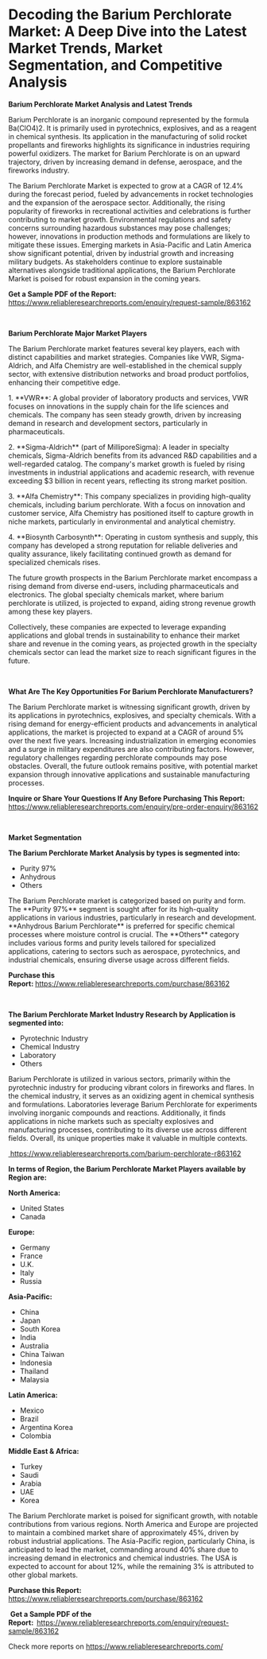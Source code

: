 <p><h1>Decoding the Barium Perchlorate Market: A Deep Dive into the Latest Market Trends, Market Segmentation, and Competitive Analysis</h1></p><p><strong>Barium Perchlorate Market Analysis and Latest Trends</strong></p>
<p><p>Barium Perchlorate is an inorganic compound represented by the formula Ba(ClO4)2. It is primarily used in pyrotechnics, explosives, and as a reagent in chemical synthesis. Its application in the manufacturing of solid rocket propellants and fireworks highlights its significance in industries requiring powerful oxidizers. The market for Barium Perchlorate is on an upward trajectory, driven by increasing demand in defense, aerospace, and the fireworks industry.</p><p>The Barium Perchlorate Market is expected to grow at a CAGR of 12.4% during the forecast period, fueled by advancements in rocket technologies and the expansion of the aerospace sector. Additionally, the rising popularity of fireworks in recreational activities and celebrations is further contributing to market growth. Environmental regulations and safety concerns surrounding hazardous substances may pose challenges; however, innovations in production methods and formulations are likely to mitigate these issues. Emerging markets in Asia-Pacific and Latin America show significant potential, driven by industrial growth and increasing military budgets. As stakeholders continue to explore sustainable alternatives alongside traditional applications, the Barium Perchlorate Market is poised for robust expansion in the coming years.</p></p>
<p><strong>Get a Sample PDF of the Report:&nbsp;</strong> <a href="https://www.reliableresearchreports.com/enquiry/request-sample/863162?utm_campaign=2960&utm_medium=2&utm_source=Github&utm_content=ia&utm_term=01042025&utm_id=barium-perchlorate">https://www.reliableresearchreports.com/enquiry/request-sample/863162</a></p>
<p>&nbsp;</p>
<p><strong>Barium Perchlorate Major Market Players</strong></p>
<p><p>The Barium Perchlorate market features several key players, each with distinct capabilities and market strategies. Companies like VWR, Sigma-Aldrich, and Alfa Chemistry are well-established in the chemical supply sector, with extensive distribution networks and broad product portfolios, enhancing their competitive edge.</p><p>1. **VWR**: A global provider of laboratory products and services, VWR focuses on innovations in the supply chain for the life sciences and chemicals. The company has seen steady growth, driven by increasing demand in research and development sectors, particularly in pharmaceuticals.</p><p>2. **Sigma-Aldrich** (part of MilliporeSigma): A leader in specialty chemicals, Sigma-Aldrich benefits from its advanced R&D capabilities and a well-regarded catalog. The company's market growth is fueled by rising investments in industrial applications and academic research, with revenue exceeding $3 billion in recent years, reflecting its strong market position.</p><p>3. **Alfa Chemistry**: This company specializes in providing high-quality chemicals, including barium perchlorate. With a focus on innovation and customer service, Alfa Chemistry has positioned itself to capture growth in niche markets, particularly in environmental and analytical chemistry.</p><p>4. **Biosynth Carbosynth**: Operating in custom synthesis and supply, this company has developed a strong reputation for reliable deliveries and quality assurance, likely facilitating continued growth as demand for specialized chemicals rises.</p><p>The future growth prospects in the Barium Perchlorate market encompass a rising demand from diverse end-users, including pharmaceuticals and electronics. The global specialty chemicals market, where barium perchlorate is utilized, is projected to expand, aiding strong revenue growth among these key players.</p><p>Collectively, these companies are expected to leverage expanding applications and global trends in sustainability to enhance their market share and revenue in the coming years, as projected growth in the specialty chemicals sector can lead the market size to reach significant figures in the future.</p></p>
<p>&nbsp;</p>
<p><strong>What Are The Key Opportunities For Barium Perchlorate Manufacturers?</strong></p>
<p><p>The Barium Perchlorate market is witnessing significant growth, driven by its applications in pyrotechnics, explosives, and specialty chemicals. With a rising demand for energy-efficient products and advancements in analytical applications, the market is projected to expand at a CAGR of around 5% over the next five years. Increasing industrialization in emerging economies and a surge in military expenditures are also contributing factors. However, regulatory challenges regarding perchlorate compounds may pose obstacles. Overall, the future outlook remains positive, with potential market expansion through innovative applications and sustainable manufacturing processes.</p></p>
<p><strong>Inquire or Share Your Questions If Any Before Purchasing This Report:</strong> <a href="https://www.reliableresearchreports.com/enquiry/pre-order-enquiry/863162?utm_campaign=2960&utm_medium=2&utm_source=Github&utm_content=ia&utm_term=01042025&utm_id=barium-perchlorate">https://www.reliableresearchreports.com/enquiry/pre-order-enquiry/863162</a></p>
<p>&nbsp;</p>
<p><strong>Market Segmentation</strong></p>
<p><strong>The Barium Perchlorate Market Analysis by types is segmented into:</strong></p>
<p><ul><li>Purity 97%</li><li>Anhydrous</li><li>Others</li></ul></p>
<p><p>The Barium Perchlorate market is categorized based on purity and form. The **Purity 97%** segment is sought after for its high-quality applications in various industries, particularly in research and development. **Anhydrous Barium Perchlorate** is preferred for specific chemical processes where moisture control is crucial. The **Others** category includes various forms and purity levels tailored for specialized applications, catering to sectors such as aerospace, pyrotechnics, and industrial chemicals, ensuring diverse usage across different fields.</p></p>
<p><strong>Purchase this Report:&nbsp;</strong><a href="https://www.reliableresearchreports.com/purchase/863162?utm_campaign=2960&utm_medium=2&utm_source=Github&utm_content=ia&utm_term=01042025&utm_id=barium-perchlorate">https://www.reliableresearchreports.com/purchase/863162</a></p>
<p>&nbsp;</p>
<p><strong>The Barium Perchlorate Market Industry Research by Application is segmented into:</strong></p>
<p><ul><li>Pyrotechnic Industry</li><li>Chemical Industry</li><li>Laboratory</li><li>Others</li></ul></p>
<p><p>Barium Perchlorate is utilized in various sectors, primarily within the pyrotechnic industry for producing vibrant colors in fireworks and flares. In the chemical industry, it serves as an oxidizing agent in chemical synthesis and formulations. Laboratories leverage Barium Perchlorate for experiments involving inorganic compounds and reactions. Additionally, it finds applications in niche markets such as specialty explosives and manufacturing processes, contributing to its diverse use across different fields. Overall, its unique properties make it valuable in multiple contexts.</p></p>
<p><a href="https://www.reliableresearchreports.com/barium-perchlorate-r863162?utm_campaign=2960&utm_medium=2&utm_source=Github&utm_content=ia&utm_term=01042025&utm_id=barium-perchlorate">&nbsp;https://www.reliableresearchreports.com/barium-perchlorate-r863162</a></p>
<p><strong>In terms of Region, the Barium Perchlorate Market Players available by Region are:</strong></p>
<p>
    <p> <strong> North America: </strong>
        <ul>
            <li>United States</li>
            <li>Canada</li>
        </ul>
        </p> 
    <p> <strong> Europe: </strong>
        <ul>
            <li>Germany</li>
            <li>France</li>
            <li>U.K.</li>
            <li>Italy</li>
            <li>Russia</li>
        </ul>
        </p> 
    <p> <strong> Asia-Pacific: </strong>
        <ul>
            <li>China</li>
            <li>Japan</li>
            <li>South Korea</li>
            <li>India</li>
            <li>Australia</li>
            <li>China Taiwan</li>
            <li>Indonesia</li>
            <li>Thailand</li>
            <li>Malaysia</li>
        </ul>
        </p> 
    <p> <strong> Latin America: </strong>
        <ul>
            <li>Mexico</li>
            <li>Brazil</li>
            <li>Argentina Korea</li>
            <li>Colombia</li>
        </ul>
        </p> 
    <p> <strong> Middle East & Africa: </strong>
        <ul>
            <li>Turkey</li>
            <li>Saudi</li>
            <li>Arabia</li>
            <li>UAE</li>
            <li>Korea</li>
        </ul>
    </p>
    </p>
<p><p>The Barium Perchlorate market is poised for significant growth, with notable contributions from various regions. North America and Europe are projected to maintain a combined market share of approximately 45%, driven by robust industrial applications. The Asia-Pacific region, particularly China, is anticipated to lead the market, commanding around 40% share due to increasing demand in electronics and chemical industries. The USA is expected to account for about 12%, while the remaining 3% is attributed to other global markets.</p></p>
<p><strong>Purchase this Report: </strong><a href="https://www.reliableresearchreports.com/purchase/863162?utm_campaign=2960&utm_medium=2&utm_source=Github&utm_content=ia&utm_term=01042025&utm_id=barium-perchlorate">https://www.reliableresearchreports.com/purchase/863162</a></p>
<p>&nbsp;<strong>Get a Sample PDF of the Report:&nbsp;&nbsp;</strong><a href="https://www.reliableresearchreports.com/enquiry/request-sample/863162?utm_campaign=2960&utm_medium=2&utm_source=Github&utm_content=ia&utm_term=01042025&utm_id=barium-perchlorate">https://www.reliableresearchreports.com/enquiry/request-sample/863162</a></p>
<p><strong></strong></p>
<p>Check more reports on <a href="https://www.reliableresearchreports.com/?utm_campaign=2960&utm_medium=2&utm_source=Github&utm_content=ia&utm_term=01042025&utm_id=barium-perchlorate">https://www.reliableresearchreports.com/</a></p>